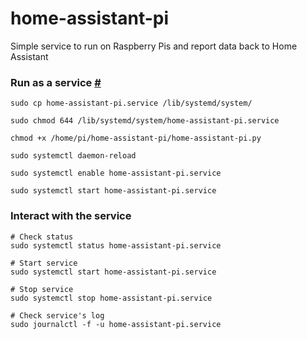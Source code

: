 # home-assistant-pi
Simple service to run on Raspberry Pis and report data back to Home Assistant

### Run as a service [#](http://www.diegoacuna.me/how-to-run-a-script-as-a-service-in-raspberry-pi-raspbian-jessie/)
```
sudo cp home-assistant-pi.service /lib/systemd/system/

sudo chmod 644 /lib/systemd/system/home-assistant-pi.service

chmod +x /home/pi/home-assistant-pi/home-assistant-pi.py

sudo systemctl daemon-reload

sudo systemctl enable home-assistant-pi.service

sudo systemctl start home-assistant-pi.service
```

### Interact with the service
```
# Check status
sudo systemctl status home-assistant-pi.service

# Start service
sudo systemctl start home-assistant-pi.service

# Stop service
sudo systemctl stop home-assistant-pi.service

# Check service's log
sudo journalctl -f -u home-assistant-pi.service
```
